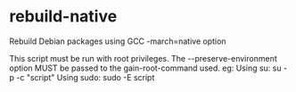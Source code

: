 # rebuild-native
Rebuild Debian packages using GCC -march=native option

This script must be run with root privileges. The --preserve-environment
option MUST be passed to the gain-root-command used.
eg:
Using su: su -p -c "script"
Using sudo: sudo -E script
